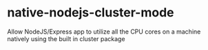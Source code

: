 # native-nodejs-cluster-mode
Allow NodeJS/Express app to utilize all the CPU cores on a machine natively using the built in cluster package
